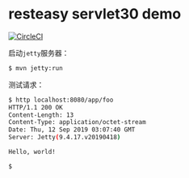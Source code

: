 # resteasy servlet30 demo

[![CircleCI](https://circleci.com/gh/alchemy-studio/resteasy-servlet30-demo.svg?style=svg)](https://circleci.com/gh/alchemy-studio/resteasy-servlet30-demo)

启动`jetty`服务器：

```bash
$ mvn jetty:run
```

测试请求：

```bash
$ http localhost:8080/app/foo
HTTP/1.1 200 OK
Content-Length: 13
Content-Type: application/octet-stream
Date: Thu, 12 Sep 2019 03:07:40 GMT
Server: Jetty(9.4.17.v20190418)

Hello, world!

$
```
